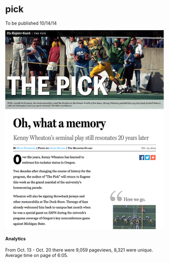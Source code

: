 # pick

To be published 10/14/14

[![screenshot](https://github.com/rgpages/pick/blob/gh-pages/default.png)](http://pages.registerguard.com/pick/)

#### Analytics

From Oct. 13 - Oct. 20 there were 9,059 pageviews, 8,321 were unique. Average time on page of 6:05.
